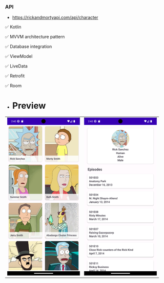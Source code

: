 
### API ###
* https://rickandmortyapi.com/api/character

:white_check_mark: Kotlin

:white_check_mark: MVVM architecture pattern

:white_check_mark: Database integration

:white_check_mark: ViewModel

:white_check_mark: LiveData

:white_check_mark: Retrofit

:white_check_mark: Room

* # Preview
<table>
  <tr>
    <td><img src="https://github.com/VimalPatel14/RickAndMorty/blob/master/sc1.png" alt="Image 1"></td>
    <td><img src="https://github.com/VimalPatel14/RickAndMorty/blob/master/sc2.png" alt="Image 2"></td>
  </tr>
</table>
